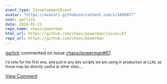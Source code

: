 ```yaml
---
event_type: IssueCommentEvent
avatar: "https://avatars.githubusercontent.com/u/169947?"
user: garlick
date: 2024-01-21
repo_name: chaos/powerman
html_url: https://github.com/chaos/powerman/issues/67
repo_url: https://github.com/chaos/powerman
---
```


<a href='https://github.com/garlick' target='_blank'>garlick</a> commented on issue <a href='https://github.com/chaos/powerman/issues/67' target='_blank'>chaos/powerman#67</a>.

<small>I'd vote for the first one, and pull in any dev scripts we are using in production at LLNL as those may be directly useful at other sites....</small>

<a href='https://github.com/chaos/powerman/issues/67' target='_blank'>View Comment</a>
